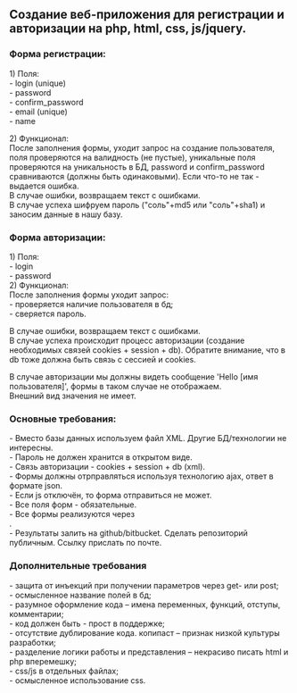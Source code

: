 <h2>Создание веб-приложения для регистрации и авторизации на php, html, css, js/jquery.</h2>

<p><h3>Форма регистрации:</h3>
    1) Поля:</br>
     - login (unique)</br>
     - password</br>
     - confirm_password</br>
     - email (unique)</br>
     - name
</p><p>
    2) Функционал:</br>
    После заполнения формы, уходит запрос на создание пользователя, поля проверяются на валидность (не пустые), уникальные поля проверяются на уникальность в БД, password и confirm_password сравниваются (должны быть одинаковыми). Если что-то не так - выдается ошибка.</br>
    В случае ошибки, возвращаем текст с ошибками.</br>
    В случае успеха шифруем пароль ("соль"+md5 или "соль"+sha1) и заносим данные в нашу базу.
</p><p>
<h3>Форма авторизации:</h3>
    1) Поля:</br>
        - login</br>
        - password</br>
    2) Функционал:</br>
    После заполнения формы уходит запрос:</br>
        - проверяется наличие пользователя в бд;</br>
        - сверяется пароль.
</p><p>
    В случае ошибки, возвращаем текст с ошибками.</br>
    В случае успеха происходит процесс авторизации (создание необходимых связей cookies + session + db). Обратите внимание, что в db тоже должна быть связь с сессией и cookies.
</p><p>
    В случае авторизации мы должны видеть сообщение 'Hello [имя пользователя]', формы в таком случае не отображаем.</br>
    Внешний вид значения не имеет.
</p><p>
<h3>Основные требования:</h3>
    - Вместо базы данных используем файл XML. Другие БД/технологии не интересны.</br>
    - Пароль не должен хранится в открытом виде.</br>
    - Связь авторизации  - cookies + session + db (xml).</br>
    - Формы должны отрправляться используя технологию ajax, ответ в формате json.</br>
    - Если js отключён, то форма отправиться не может.</br>
    - Все поля форм - обязательные.</br>
    - Все формы реализуются через <form>.</br>
    - Результаты залить на github/bitbucket. Сделать репозиторий публичным. Ссылку прислать по почте.
</p><p>
<h3>Дополнительные требования</h3>
    - защита от инъекций при получении параметров через get- или post;</br>
    - осмысленное название полей в бд;</br>
    - разумное оформление кода – имена переменных, функций, отступы, комментарии;</br>
    - код должен быть - прост в поддержке;</br>
    - отсутствие дублирование кода. копипаст – признак низкой культуры разработки;</br>
    - разделение логики работы и представления – некрасиво писать html и php вперемешку;</br>
    - css/js в отдельных файлах;</br>
    - осмысленное использование css.
    </p>
